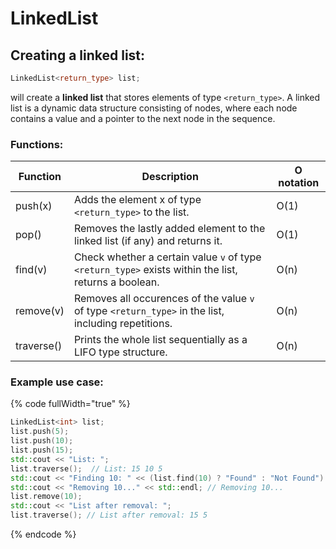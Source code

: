 # LinkedList

## Creating a linked list:

```cpp
LinkedList<return_type> list;
```

will create a **linked list** that stores elements of type `<return_type>`. A linked list is a dynamic data structure consisting of nodes, where each node contains a value and a pointer to the next node in the sequence.

### Functions:

| Function   | Description                                                                                          | O notation |
| ---------- | ---------------------------------------------------------------------------------------------------- | ---------- |
| push(x)    | Adds the element x of type `<return_type>` to the list.                                              | O(1)       |
| pop()      | Removes the lastly added element to the linked list (if any) and returns it.                         | O(1)       |
| find(v)    | Check whether a certain value `v` of type `<return_type>` exists within the list, returns a boolean. | O(n)       |
| remove(v)  | Removes all occurences of the value `v` of type `<return_type>` in the list, including repetitions.  | O(n)       |
| traverse() | Prints the whole list sequentially as a LIFO type structure.                                         | O(n)       |

### Example use case:

{% code fullWidth="true" %}
```cpp
LinkedList<int> list;
list.push(5);
list.push(10);
list.push(15);
std::cout << "List: ";
list.traverse();  // List: 15 10 5 
std::cout << "Finding 10: " << (list.find(10) ? "Found" : "Not Found") << std::endl; // Finding 10: Found
std::cout << "Removing 10..." << std::endl; // Removing 10...
list.remove(10);
std::cout << "List after removal: ";
list.traverse(); // List after removal: 15 5 
```
{% endcode %}
